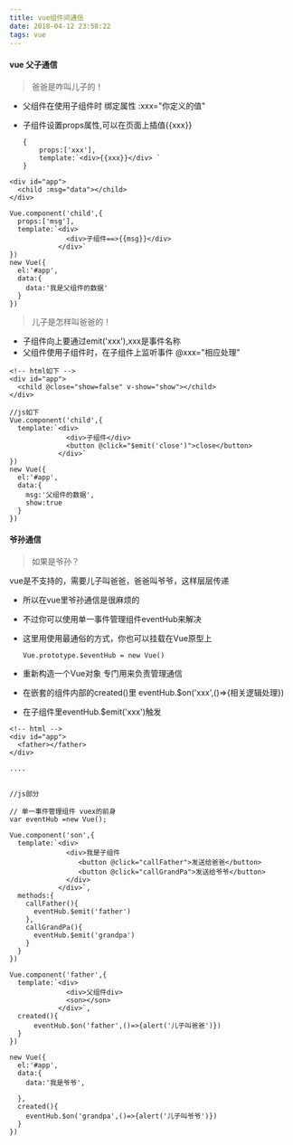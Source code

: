 ```yaml
---
title: vue组件间通信
date: 2018-04-12 23:58:22
tags: vue
---
```


#### vue 父子通信

> 爸爸是咋叫儿子的！

- 父组件在使用子组件时   绑定属性  :xxx="你定义的值"
- 子组件设置props属性,可以在页面上插值{{xxx}}

    ```
    {
        props:['xxx'],
        template:`<div>{{xxx}}</div> `
    }
    ```

```
<div id="app">
  <child :msg="data"></child>
</div>

Vue.component('child',{
  props:['msg'],
  template:`<div>
              <div>子组件==>{{msg}}</div>
            </div>`
})
new Vue({
  el:'#app',
  data:{
    data:'我是父组件的数据'
  }
})
```


> 儿子是怎样叫爸爸的！

- 子组件向上要通过emit('xxx'),xxx是事件名称
- 父组件使用子组件时，在子组件上监听事件 @xxx="相应处理"

```
<!-- html如下 -->
<div id="app">
  <child @close="show=false" v-show="show"></child>
</div>

//js如下
Vue.component('child',{
  template:`<div>
              <div>子组件</div>
              <button @click="$emit('close')">close</button>
            </div>`
})
new Vue({
  el:'#app',
  data:{
    msg:'父组件的数据',
    show:true
  }
})
```

#### 爷孙通信

> 如果是爷孙？

vue是不支持的，需要儿子叫爸爸，爸爸叫爷爷，这样层层传递

- 所以在vue里爷孙通信是很麻烦的
- 不过你可以使用单一事件管理组件eventHub来解决
- 这里用使用最通俗的方式，你也可以挂载在Vue原型上
    ```
    Vue.prototype.$eventHub = new Vue()
    ```

- 重新构造一个Vue对象  专门用来负责管理通信
- 在嵌套的组件内部的created()里 eventHub.$on('xxx',()=>{相关逻辑处理})
- 在子组件里eventHub.$emit('xxx')触发
```
<!-- html -->
<div id="app">
  <father></father>
</div>

....


//js部分

// 单一事件管理组件 vuex的前身
var eventHub =new Vue();

Vue.component('son',{
  template:`<div>
              <div>我是子组件
                 <button @click="callFather">发送给爸爸</button>
                 <button @click="callGrandPa">发送给爷爷</button>
              </div>
            </div>`,
  methods:{
    callFather(){
      eventHub.$emit('father')
    },
    callGrandPa(){
      eventHub.$emit('grandpa')
    }
  }
})

Vue.component('father',{
  template:`<div>
              <div>父组件div>
              <son></son>
            </div>`,
  created(){
      eventHub.$on('father',()=>{alert('儿子叫爸爸')})
  }
})

new Vue({
  el:'#app',
  data:{
    data:'我是爷爷',
   
  },
  created(){
    eventHub.$on('grandpa',()=>{alert('儿子叫爷爷')})
  }
})
```


